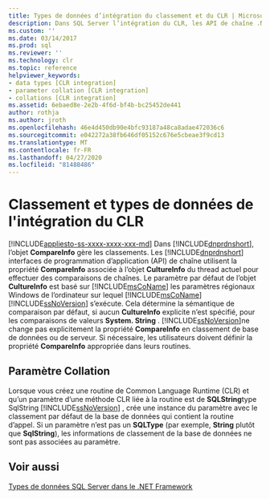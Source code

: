 ```yaml
---
title: Types de données d’intégration du classement et du CLR | Microsoft Docs
description: Dans SQL Server l’intégration du CLR, les API de chaîne .NET Framework utilisent la propriété CompareInfo de CultureInfo du thread actuel pour effectuer des comparaisons de chaînes.
ms.custom: ''
ms.date: 03/14/2017
ms.prod: sql
ms.reviewer: ''
ms.technology: clr
ms.topic: reference
helpviewer_keywords:
- data types [CLR integration]
- parameter collation [CLR integration]
- collations [CLR integration]
ms.assetid: 6ebaed8e-2e2b-4f6d-bf4b-bc25452de441
author: rothja
ms.author: jroth
ms.openlocfilehash: 46e4d450db90e4bfc93187a48ca8adae472036c6
ms.sourcegitcommit: e042272a38fb646df05152c676e5cbeae3f9cd13
ms.translationtype: MT
ms.contentlocale: fr-FR
ms.lasthandoff: 04/27/2020
ms.locfileid: "81488486"
---
```

# <a name="collation-and-clr-integration-data-types"></a>Classement et types de données de l'intégration du CLR
[!INCLUDE[appliesto-ss-xxxx-xxxx-xxx-md](../../includes/appliesto-ss-xxxx-xxxx-xxx-md.md)]
  Dans [!INCLUDE[dnprdnshort](../../includes/dnprdnshort-md.md)], l’objet **CompareInfo** gère les classements. Les [!INCLUDE[dnprdnshort](../../includes/dnprdnshort-md.md)] interfaces de programmation d’application (API) de chaîne utilisent la propriété **CompareInfo** associée à l’objet **CultureInfo** du thread actuel pour effectuer des comparaisons de chaînes. Le paramètre par défaut de l’objet **CultureInfo** est basé sur [!INCLUDE[msCoName](../../includes/msconame-md.md)] les paramètres régionaux Windows de l’ordinateur sur lequel [!INCLUDE[msCoName](../../includes/msconame-md.md)] [!INCLUDE[ssNoVersion](../../includes/ssnoversion-md.md)] s’exécute. Cela détermine la sémantique de comparaison par défaut, si aucun **CultureInfo** explicite n’est spécifié, pour les comparaisons de valeurs **System. String** . [!INCLUDE[ssNoVersion](../../includes/ssnoversion-md.md)]ne change pas explicitement la propriété **CompareInfo** en classement de base de données ou de serveur. Si nécessaire, les utilisateurs doivent définir la propriété **CompareInfo** appropriée dans leurs routines.  
  
## <a name="parameter-collation"></a>Paramètre Collation  
 Lorsque vous créez une routine de Common Language Runtime (CLR) et qu’un paramètre d’une méthode CLR liée à la routine est de **SQLString**type SqlString [!INCLUDE[ssNoVersion](../../includes/ssnoversion-md.md)] , crée une instance du paramètre avec le classement par défaut de la base de données qui contient la routine d’appel. Si un paramètre n’est pas un **SQLType** (par exemple, **String** plutôt que **SqlString**), les informations de classement de la base de données ne sont pas associées au paramètre.  
  
## <a name="see-also"></a>Voir aussi  
 [Types de données SQL Server dans le .NET Framework](../../relational-databases/clr-integration-database-objects-types-net-framework/sql-server-data-types-in-the-net-framework.md)  
  
  
